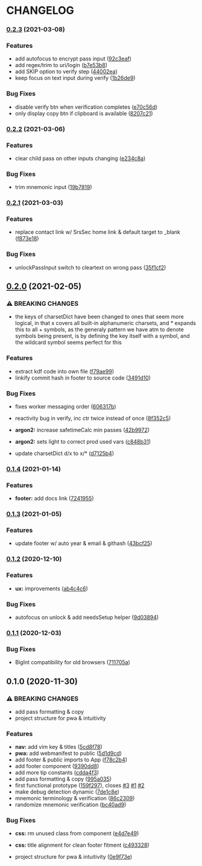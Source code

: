# CHANGELOG

### [0.2.3](https://github.com/SrsSec/SrsPass-pwa/compare/v0.2.2...v0.2.3) (2021-03-08)


### Features

* add autofocus to encrypt pass input ([92c3eaf](https://github.com/SrsSec/SrsPass-pwa/commit/92c3eaff79b44a13df65360f58e37d7fdf1fbc8a))
* add regex/trim to uri/login ([b7e53b8](https://github.com/SrsSec/SrsPass-pwa/commit/b7e53b8b24a900bc905769de31993eb4f5b2fbff))
* add SKIP option to verify step ([44002ea](https://github.com/SrsSec/SrsPass-pwa/commit/44002ea54d97767e45173f778409de0476ac3ce7))
* keep focus on text input during verify ([1b26de9](https://github.com/SrsSec/SrsPass-pwa/commit/1b26de95a66f9bce15c8ff4f36deca71f1ea5cc9))


### Bug Fixes

* disable verify btn when verification completes ([e70c56d](https://github.com/SrsSec/SrsPass-pwa/commit/e70c56d6e9b0641ff5423fad7e926c9b668d7fca))
* only display copy btn if clipboard is available ([8207c21](https://github.com/SrsSec/SrsPass-pwa/commit/8207c218f6ef07c2e0dd23001e71827d3de197c7))

### [0.2.2](https://github.com/SrsSec/SrsPass-pwa/compare/v0.2.1...v0.2.2) (2021-03-06)


### Features

* clear child pass on other inputs changing ([e234c8a](https://github.com/SrsSec/SrsPass-pwa/commit/e234c8ae5598f1b48324ad371a7da662a2defd44))


### Bug Fixes

* trim mnemonic input ([19b7819](https://github.com/SrsSec/SrsPass-pwa/commit/19b78192a54a1e795590199b1011a48854a77f7b))

### [0.2.1](https://github.com/SrsSec/SrsPass-pwa/compare/v0.2.0...v0.2.1) (2021-03-03)


### Features

* replace contact link w/ SrsSec home link & default target to _blank ([f873e18](https://github.com/SrsSec/SrsPass-pwa/commit/f873e182c84a757655bbd0f108df011b2f03606f))


### Bug Fixes

* unlockPassInput switch to cleartext on wrong pass ([35f1cf2](https://github.com/SrsSec/SrsPass-pwa/commit/35f1cf296d6ce5114a4fe82d2d18ea0cbd757186))

## [0.2.0](https://github.com/SrsSec/SrsPass-pwa/compare/v0.1.4...v0.2.0) (2021-02-05)


### ⚠ BREAKING CHANGES

* the keys of charsetDict have been changed to ones that seem more logical, in that x covers all built-in alphanumeric charsets, and * expands this to all + symbols, as the generaly pattern we have atm to denote symbols being present, is by defining the key itself with a symbol, and the wildcard symbol seems perfect for this

### Features

* extract kdf code into own file ([f79ae99](https://github.com/SrsSec/SrsPass-pwa/commit/f79ae994658b89041afefbfdb719524f50bb23ab))
* linkify commit hash in footer to source code ([3491d10](https://github.com/SrsSec/SrsPass-pwa/commit/3491d10ecab47cefe5b57f22d2fcf040cfa8c292))


### Bug Fixes

* fixes worker messaging order ([606317b](https://github.com/SrsSec/SrsPass-pwa/commit/606317bbd683e13b76ae216dcdb06f1f7717e96e))
* reactivity bug in verify, inc ctr twice instead of once ([8f352c5](https://github.com/SrsSec/SrsPass-pwa/commit/8f352c534fc006e5ca7e830579bdeaeb2510d4ae))
* **argon2:** increase safetimeCalc min passes ([42b9972](https://github.com/SrsSec/SrsPass-pwa/commit/42b9972ab9ac53fd0c48bd3d1daf3ba456f3d477))
* **argon2:** sets light to correct prod used vars ([c848b31](https://github.com/SrsSec/SrsPass-pwa/commit/c848b318aa3cf90cfdf9513aa70659ffb2c45161))


* update charsetDict d/x to x/* ([d7125b4](https://github.com/SrsSec/SrsPass-pwa/commit/d7125b47e0b443a3a95d2a6d896f57231370690e))

### [0.1.4](https://github.com/SrsSec/SrsPass-pwa/compare/v0.1.3...v0.1.4) (2021-01-14)


### Features

* **footer:** add docs link ([7241955](https://github.com/SrsSec/SrsPass-pwa/commit/724195508de110f383635eb36462ff70c9b23095))

### [0.1.3](https://github.com/SrsSec/SrsPass-pwa/compare/v0.1.2...v0.1.3) (2021-01-05)


### Features

* update footer w/ auto year & email & githash ([43bcf25](https://github.com/SrsSec/SrsPass-pwa/commit/43bcf2534ac9d50c3e4e9488d5fa271f6b2074f7))

### [0.1.2](https://github.com/SrsSec/SrsPass-pwa/compare/v0.1.1...v0.1.2) (2020-12-10)


### Features

* **ux:** improvements ([ab4c4c6](https://github.com/SrsSec/SrsPass-pwa/commit/ab4c4c686a651a8579656252781c7d59f42e9ac1))


### Bug Fixes

* autofocus on unlock & add needsSetup helper ([9d03894](https://github.com/SrsSec/SrsPass-pwa/commit/9d03894f221deee69cc50ab3c893dc0d92177215))

### [0.1.1](https://github.com/SrsSec/SrsPass-pwa/compare/v0.1.0...v0.1.1) (2020-12-03)


### Bug Fixes

* BigInt compatibility for old browsers ([711705a](https://github.com/SrsSec/SrsPass-pwa/commit/711705a0e539ce24da5e42bd026e3fd79c9ea750))

## 0.1.0 (2020-11-30)


### ⚠ BREAKING CHANGES

* add pass formatting & copy
* project structure for pwa & intuitivity

### Features

* **nav:** add vim key & titles ([5cd8f78](https://github.com/SrsSec/SrsPass-pwa/commit/5cd8f787314ad0eb6409a497804be4b00537f4db))
* **pwa:** add webmanifest to public ([5d1d9cd](https://github.com/SrsSec/SrsPass-pwa/commit/5d1d9cd10de956ae9b24bccb5c994701d746757e))
* add footer & public imports to App ([f78c2b4](https://github.com/SrsSec/SrsPass-pwa/commit/f78c2b4849637e8fce5cde5dcbdc2114b6f85aad))
* add footer component ([9390dd8](https://github.com/SrsSec/SrsPass-pwa/commit/9390dd8fcaafcacb785c48c91344d9df726a960e))
* add more tip constants ([cdda4f3](https://github.com/SrsSec/SrsPass-pwa/commit/cdda4f35ddab65659597358d2e13a254a6cc8a1e))
* add pass formatting & copy ([995a035](https://github.com/SrsSec/SrsPass-pwa/commit/995a035cc1d09cee41ea8ff947e37935e5ca9262))
* first functional prototype ([159f297](https://github.com/SrsSec/SrsPass-pwa/commit/159f297b8b0cf8e48cbc74126f0f7aa94426306b)), closes [#3](https://github.com/SrsSec/SrsPass-pwa/issues/3) [#1](https://github.com/SrsSec/SrsPass-pwa/issues/1) [#2](https://github.com/SrsSec/SrsPass-pwa/issues/2)
* make debug detection dynamic ([7de1c8e](https://github.com/SrsSec/SrsPass-pwa/commit/7de1c8e65d6866735d453b0fa8457d595fa30db3))
* mnemonic terminology & verification ([86c2309](https://github.com/SrsSec/SrsPass-pwa/commit/86c2309c7025179e790ad15961746abf69228a67))
* randomize mnemonic verification ([bc40ad9](https://github.com/SrsSec/SrsPass-pwa/commit/bc40ad9884a065594640f74ae2d5958ccfeec2c5))


### Bug Fixes

* **css:** rm unused class from component ([e4d7e49](https://github.com/SrsSec/SrsPass-pwa/commit/e4d7e4971e347cff463eb03825499dd23f013f1b))
* **css:** title alignment for clean footer fitment ([c493328](https://github.com/SrsSec/SrsPass-pwa/commit/c493328b114116a3847d69d6837edec113d69f9c))


* project structure for pwa & intuitivity ([0e9f73e](https://github.com/SrsSec/SrsPass-pwa/commit/0e9f73e39d89d8268469bb3a3f7cf68a428a4ded))
